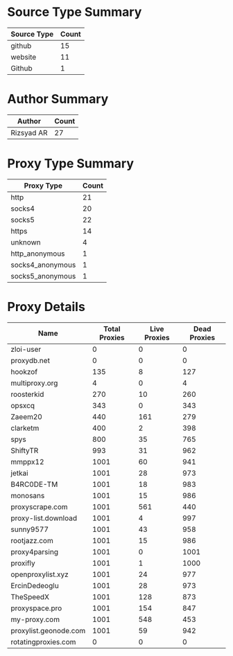 # Source Type Summary

| Source Type | Count |
|-------------|-------|
| github | 15 |
| website | 11 |
| Github | 1 |


# Author Summary

| Author | Count |
|--------|-------|
| Rizsyad AR | 27 |


# Proxy Type Summary

| Proxy Type | Count |
|------------|-------|
| http | 21 |
| socks4 | 20 |
| socks5 | 22 |
| https | 14 |
| unknown | 4 |
| http_anonymous | 1 |
| socks4_anonymous | 1 |
| socks5_anonymous | 1 |


# Proxy Details

| Name | Total Proxies | Live Proxies | Dead Proxies |
|------|---------------|--------------|---------------|
| zloi-user | 0 | 0 | 0 |
| proxydb.net | 0 | 0 | 0 |
| hookzof | 135 | 8 | 127 |
| multiproxy.org | 4 | 0 | 4 |
| roosterkid | 270 | 10 | 260 |
| opsxcq | 343 | 0 | 343 |
| Zaeem20 | 440 | 161 | 279 |
| clarketm | 400 | 2 | 398 |
| spys | 800 | 35 | 765 |
| ShiftyTR | 993 | 31 | 962 |
| mmppx12 | 1001 | 60 | 941 |
| jetkai | 1001 | 28 | 973 |
| B4RC0DE-TM | 1001 | 18 | 983 |
| monosans | 1001 | 15 | 986 |
| proxyscrape.com | 1001 | 561 | 440 |
| proxy-list.download | 1001 | 4 | 997 |
| sunny9577 | 1001 | 43 | 958 |
| rootjazz.com | 1001 | 15 | 986 |
| proxy4parsing | 1001 | 0 | 1001 |
| proxifly | 1001 | 1 | 1000 |
| openproxylist.xyz | 1001 | 24 | 977 |
| ErcinDedeoglu | 1001 | 28 | 973 |
| TheSpeedX | 1001 | 128 | 873 |
| proxyspace.pro | 1001 | 154 | 847 |
| my-proxy.com | 1001 | 548 | 453 |
| proxylist.geonode.com | 1001 | 59 | 942 |
| rotatingproxies.com | 0 | 0 | 0 |
